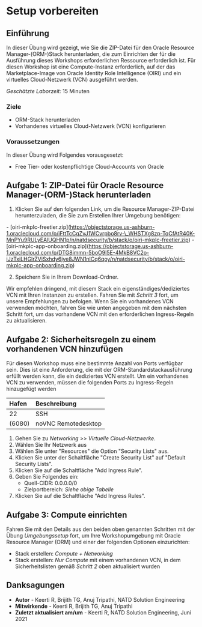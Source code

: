 # Setup vorbereiten

## Einführung

In dieser Übung wird gezeigt, wie Sie die ZIP-Datei für den Oracle Resource Manager-(ORM-)Stack herunterladen, die zum Einrichten der für die Ausführung dieses Workshops erforderlichen Ressource erforderlich ist. Für diesen Workshop ist eine Compute-Instanz erforderlich, auf der das Marketplace-Image von Oracle Identity Role Intelligence (OIRI) und ein virtuelles Cloud-Netzwerk (VCN) ausgeführt werden.

_Geschätzte Laborzeit:_ 15 Minuten

### Ziele

*   ORM-Stack herunterladen
*   Vorhandenes virtuelles Cloud-Netzwerk (VCN) konfigurieren

### Voraussetzungen

In dieser Übung wird Folgendes vorausgesetzt:

*   Free Tier- oder kostenpflichtige Cloud-Accounts von Oracle

## Aufgabe 1: ZIP-Datei für Oracle Resource Manager-(ORM-)Stack herunterladen

1.  Klicken Sie auf den folgenden Link, um die Resource Manager-ZIP-Datei herunterzuladen, die Sie zum Erstellen Ihrer Umgebung benötigen:

\- \[oiri-mkplc-freetier.zip\](https://objectstorage.us-ashburn-1.oraclecloud.com/p/iFttTcCqZvJ1WCvrpbo8rv-\_WHSTXg8zp-TqCfAtR40K-MnPYu9RULyEAlUQHN1p/n/natdsecurity/b/stack/o/oiri-mkplc-freetier.zip) \- \[oiri-mkplc-app-onboarding.zip\](https://objectstorage.us-ashburn-1.oraclecloud.com/p/DTG8immn-5boO9l5E-4MkB8VC2o-iJzTxiLHGlrZViSxhdy6jye8JWN1nICq6qoy/n/natdsecurity/b/stack/o/oiri-mkplc-app-onboarding.zip)

2.  Speichern Sie in Ihrem Download-Ordner.

Wir empfehlen dringend, mit diesem Stack ein eigenständiges/dediziertes VCN mit Ihren Instanzen zu erstellen. Fahren Sie mit _Schritt 3_ fort, um unsere Empfehlungen zu befolgen. Wenn Sie ein vorhandenes VCN verwenden möchten, fahren Sie wie unten angegeben mit dem nächsten Schritt fort, um das vorhandene VCN mit den erforderlichen Ingress-Regeln zu aktualisieren.

## Aufgabe 2: Sicherheitsregeln zu einem vorhandenen VCN hinzufügen

Für diesen Workshop muss eine bestimmte Anzahl von Ports verfügbar sein. Dies ist eine Anforderung, die mit der ORM-Standardstackausführung erfüllt werden kann, die ein dediziertes VCN erstellt. Um ein vorhandenes VCN zu verwenden, müssen die folgenden Ports zu Ingress-Regeln hinzugefügt werden

| Hafen | Beschreibung |
| :-- | :-- |
| 22 | SSH |
| (6080) | noVNC Remotedesktop |

1.  Gehen Sie zu _Networking >> Virtuelle Cloud-Netzwerke_.
2.  Wählen Sie Ihr Netzwerk aus
3.  Wählen Sie unter "Resources" die Option "Security Lists" aus.
4.  Klicken Sie unter der Schaltfläche "Create Security List" auf "Default Security Lists".
5.  Klicken Sie auf die Schaltfläche "Add Ingress Rule".
6.  Geben Sie Folgendes ein:
    *   Quell-CIDR: 0.0.0.0/0
    *   Zielportbereich: _Siehe obige Tabelle_
7.  Klicken Sie auf die Schaltfläche "Add Ingress Rules".

## Aufgabe 3: Compute einrichten

Fahren Sie mit den Details aus den beiden oben genannten Schritten mit der Übung _Umgebungssetup_ fort, um Ihre Workshopumgebung mit Oracle Resource Manager (ORM) und einer der folgenden Optionen einzurichten:

*   Stack erstellen: _Compute + Networking_
*   Stack erstellen: _Nur Compute_ mit einem vorhandenen VCN, in dem Sicherheitslisten gemäß _Schritt 2_ oben aktualisiert wurden

## Danksagungen

*   **Autor** - Keerti R, Brijith TG, Anuj Tripathi, NATD Solution Engineering
*   **Mitwirkende** - Keerti R, Brijith TG, Anuj Tripathi
*   **Zuletzt aktualisiert am/um** - Keerti R, NATD Solution Engineering, Juni 2021
